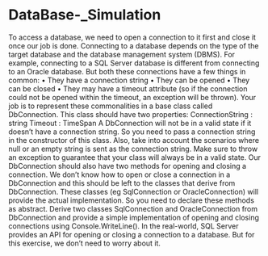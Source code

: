 # DataBase-_Simulation
To access a database, we need to open a connection to it first and close it once our job is done. Connecting to a database depends on the type of the target database and the database management system (DBMS). For example, connecting to a SQL Server database is different from connecting to an Oracle database. But both these connections have a few things in common: • They have a connection string • They can be opened • They can be closed • They may have a timeout attribute (so if the connection could not be opened within the timeout, an exception will be thrown). Your job is to represent these commonalities in a base class called DbConnection. This class should have two properties: ConnectionString : string Timeout : TimeSpan A DbConnection will not be in a valid state if it doesn’t have a connection string. So you need to pass a connection string in the constructor of this class. Also, take into account the scenarios where null or an empty string is sent as the connection string. Make sure to throw an exception to guarantee that your class will always be in a valid state. Our DbConnection should also have two methods for opening and closing a connection. We don’t know how to open or close a connection in a DbConnection and this should be left to the classes that derive from DbConnection. These classes (eg SqlConnection or OracleConnection) will provide the actual implementation. So you need to declare these methods as abstract. Derive two classes SqlConnection and OracleConnection from DbConnection and provide a simple implementation of opening and closing connections using Console.WriteLine(). In the real-world, SQL Server provides an API for opening or closing a connection to a database. But for this exercise, we don’t need to worry about it.
